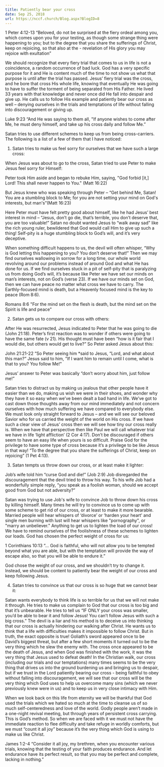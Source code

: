 ```yaml
---
title: Patiently bear your cross
date: Sep 25, 2018
url: https://nccf.church/Blog.aspx?BlogID=8
---
```


1 Peter 4:12-13 “Beloved, do not be surprised at the fiery ordeal among you, which comes upon you for your testing, as though some strange thing were happening to you; but to the degree that you share the sufferings of Christ, keep on rejoicing, so that also at the - revelation of His glory you may rejoice with exultation”  

We should recognize that every fiery trial that comes to us in life is not a coincidence, a random occurrence of bad luck. God has a very specific purpose for it and He is content much of the time to not show us what that purpose is until after the trial has passed. Jesus’ fiery trial was the cross, and he bore that cross His whole life, knowing that eventually He was going to have to suffer the torment of being separated from His Father. He lived 33 years with that knowledge and never once did He fall into despair and give up. He calls us to follow His example and patiently bear our cross as well – denying ourselves in the trials and temptations of life without falling into discouragement or giving up.  

Luke 9:23 “And He was saying to them all, "If anyone wishes to come after Me, he must deny himself, and take up his cross daily and follow Me.”  

Satan tries to use different schemes to keep us from being cross-carriers. The following is a list of a few of them that I have noticed:  

1. Satan tries to make us feel sorry for ourselves that we have such a large cross:  

When Jesus was about to go to the cross, Satan tried to use Peter to make Jesus feel sorry for Himself:  

Peter took Him aside and began to rebuke Him, saying, "God forbid [it,] Lord! This shall never happen to You." (Matt 16:22)  

But Jesus knew who was speaking through Peter – “Get behind Me, Satan! You are a stumbling block to Me; for you are not setting your mind on God's interests, but man's”(Matt 16:23)  

Here Peter must have felt pretty good about himself, like he had Jesus’ best interest in mind – “Jesus, don’t go die, that’s terrible, you don’t deserve that, you are too valuable!” Satan no doubt wanted Jesus to “walk away sad” like the rich young ruler, bewildered that God would call Him to give up such a thing! Self-pity is a huge stumbling block to God’s will, and it’s very deceptive.  

When something difficult happens to us, the devil will often whisper, “Why is God letting this happening to you? You don’t deserve that!” Then we may find ourselves wallowing in sorrow for a long time, our whole world revolving around our problems instead of around God and what He has done for us. If we find ourselves stuck in a pit of self-pity that is paralyzing us from doing God’s will, it’s because like Peter we have set our minds on man’s interests, not on God’s (verse 23). If we have our minds set on God, then we can have peace no matter what cross we have to carry. The Earthly-focused mind is death, but a Heavenly focused mind is the key to peace (Rom 8:6).  

Romans 8:6  "For the mind set on the flesh is death, but the mind set on the Spirit is life and peace"  

2. Satan gets us to compare our cross with others:  

After He was resurrected, Jesus indicated to Peter that he was going to die (John 21:18). Peter’s first reaction was to wonder if others were going to have the same fate (v 21). His thought must have been “how is it fair that I would die, but others would get to live?” So Peter asked Jesus about this:  

John 21:21-22 “So Peter seeing him \*said to Jesus, “Lord, and what about this man?” Jesus said to him, "If I want him to remain until I come, what is that to you? You follow Me!"  

Jesus’ answer to Peter was basically “don’t worry about him, just follow me!”  

Satan tries to distract us by making us jealous that other people have it easier than we do, making us wish we were in their shoes, and wonder why they have it so easy when we’ve been dealt a bad hand in life. We’ve got to cast down those thoughts away from our mind immediately and not concern ourselves with how much suffering we have compared to everybody else. We must look only straight forward to Jesus – and we will see our beloved Savior who for us carried the weight of the world on His cross. If we have such a clear view of Jesus’ cross then we will see how tiny our cross really is. When we have that perspective then like Paul we will call whatever trial we have in life ‘light affliction’ (2 Cor 4:17). Don’t be discouraged if others seem to have an easy life when yours is so difficult. Praise God for the privilege to have some type of cross because it’s a privilege to be like Jesus in that way! “To the degree that you share the sufferings of Christ, keep on rejoicing” (1 Pet 4:13).  

3. Satan tempts us throw down our cross, or at least make it lighter:  

Job’s wife told him “curse God and die!” (Job 2:9) Job disregarded the discouragement that the devil tried to throw his way. To his wife Job had a wonderfully simple reply, “you speak as a foolish woman, should we accept good from God but not adversity?”  

Satan was trying to use Job's wife to convince Job to throw down his cross by killing himself. Many times he will try to convince us to come up with some scheme to get rid of our cross, or at least to make it more bearable. Married people will hear whispers of ‘divorce’ or ‘harden your heart’ and single men burning with lust will hear whispers like "pornography", or "marry an unbeliever." Anything to get us to lighten the load of our cross! We have to remind ourselves of the foolishness of these schemes to lighten our loads. God has chosen the perfect weight of cross for us:  

1 Corinthians 10:13 “… God is faithful, who will not allow you to be tempted beyond what you are able, but with the temptation will provide the way of escape also, so that you will be able to endure it.”  

God chose the weight of our cross, and we shouldn’t try to change it. Instead, we should be content to patiently bear the weight of our cross and keep following Jesus.  

4. Satan tries to convince us that our cross is so huge that we cannot bear it:  

Satan wants everybody to think life is so terrible for us that we will not make it through. He tries to make us complain to God that our cross is too big and that it’s unbearable. He tries to tell us “IF ONLY your cross was smaller, you’d be able to bear it and follow Jesus! You can’t follow Jesus with such a big cross.” The devil is a liar and his method is to deceive us into thinking that our cross is actually hindering our walking after Christ. He wants us to think that a life with difficulties makes it impossible to follow Christ. But in truth, the exact opposite is true! Goliath’s sword appeared once to be David’s biggest threat, but after a few short moments it turned out to be the very thing which he slew the enemy with. The cross once appeared to be the death of Jesus, and when God was finished with the work, it was the very thing that Jesus used to defeat death! In the Christian walk, our cross (including our trials and our temptations) many times seems to be the very thing that drives us into the ground burdening us and bringing us to despair, but if we trust in the Lord patiently bearing our cross - being faithful to obey without falling into discouragement, we will see that our cross will be the very thing which God uses to help us overcome many sins (which we never previously knew were in us) and to keep us in very close intimacy with Him.  

When we look back on this life from eternity we will be thankful that God used the trials which we hated so much at the time to cleanse us of so much self-centeredness and love of the world. Godly people aren’t made in a one-night revival meeting, but through years of persistent cross carrying. This is God’s method. So when we are faced with it we must not have the immediate reaction to flee difficulty and take refuge in worldly comforts, but we must “count it all joy” because it’s the very thing which God is using to make us like Christ.  

James 1:2-4  “Consider it all joy, my brethren, when you encounter various trials, knowing that the testing of your faith produces endurance. And let endurance have its perfect result, so that you may be perfect and complete, lacking in nothing.”
